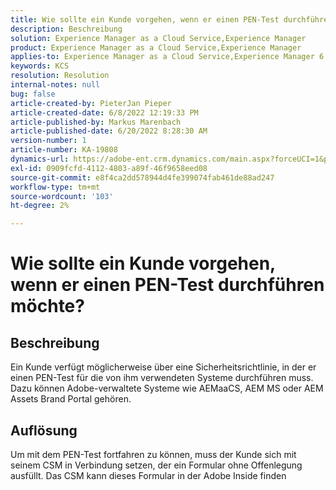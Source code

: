```yaml
---
title: Wie sollte ein Kunde vorgehen, wenn er einen PEN-Test durchführen möchte?
description: Beschreibung
solution: Experience Manager as a Cloud Service,Experience Manager
product: Experience Manager as a Cloud Service,Experience Manager
applies-to: Experience Manager as a Cloud Service,Experience Manager 6.5
keywords: KCS
resolution: Resolution
internal-notes: null
bug: false
article-created-by: PieterJan Pieper
article-created-date: 6/8/2022 12:19:33 PM
article-published-by: Markus Marenbach
article-published-date: 6/20/2022 8:28:30 AM
version-number: 1
article-number: KA-19808
dynamics-url: https://adobe-ent.crm.dynamics.com/main.aspx?forceUCI=1&pagetype=entityrecord&etn=knowledgearticle&id=4e30cf3f-25e7-ec11-bb3c-000d3a3bdca6
exl-id: 0909fcfd-4112-4803-a89f-46f9658eed08
source-git-commit: e8f4ca2dd578944d4fe399074fab461de88ad247
workflow-type: tm+mt
source-wordcount: '103'
ht-degree: 2%

---
```


# Wie sollte ein Kunde vorgehen, wenn er einen PEN-Test durchführen möchte?

## Beschreibung


Ein Kunde verfügt möglicherweise über eine Sicherheitsrichtlinie, in der er einen PEN-Test für die von ihm verwendeten Systeme durchführen muss.
Dazu können Adobe-verwaltete Systeme wie AEMaaCS, AEM MS oder AEM Assets Brand Portal gehören.


## Auflösung


Um mit dem PEN-Test fortfahren zu können, muss der Kunde sich mit seinem CSM in Verbindung setzen, der ein Formular ohne Offenlegung ausfüllt.
Das CSM kann dieses Formular in der Adobe Inside finden
